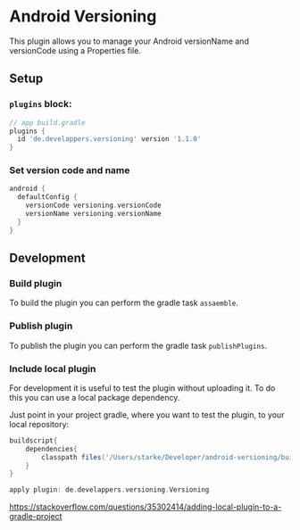 # Android Versioning

This plugin allows you to manage your Android versionName and versionCode using a Properties file.

## Setup

### `plugins` block:

```groovy
// app build.gradle
plugins {
  id 'de.develappers.versioning' version '1.1.0'
}
```

### Set version code and name

```groovy
android {
  defaultConfig {
    versionCode versioning.versionCode
    versionName versioning.versionName
  }
}
```

## Development

### Build plugin

To build the plugin you can perform the gradle task `assaemble`.

### Publish plugin

To publish the plugin you can perform the gradle task `publishPlugins`.

### Include local plugin

For development it is useful to test the plugin without uploading it. To do this you can use a local package dependency.

Just point in your project gradle, where you want to test the plugin, to your local repository:

```groovy
buildscript{
    dependencies{
        classpath files('/Users/starke/Developer/android-versioning/build/libs/gradle-versioning-1.2.0.jar')
    }
}

apply plugin: de.develappers.versioning.Versioning
```

https://stackoverflow.com/questions/35302414/adding-local-plugin-to-a-gradle-project
